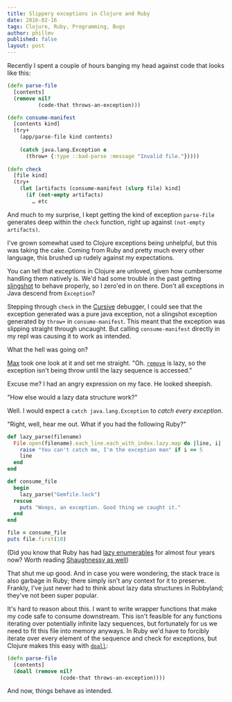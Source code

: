 ```yaml
---
title: Slippery exceptions in Clojure and Ruby
date: 2016-02-16
tags: Clojure, Ruby, Programming, Bugs
author: phillmv
published: false
layout: post
---
```


Recently I spent a couple of hours banging my head against code that looks like this:

```clojure
(defn parse-file
  [contents]
  (remove nil?
          (code-that throws-an-exception)))

(defn consume-manifest
  [contents kind]
  (try+
    (app/parse-file kind contents)
    
    (catch java.lang.Exception e
      (throw+ {:type ::bad-parse :message "Invalid file."}))))
      
(defn check
  [file kind]
  (try+
    (let [artifacts (consume-manifest (slurp file) kind]
      (if (not-empty artifacts)
        … etc
```

And much to my surprise, I kept getting the kind of exception `parse-file` generates deep within the `check` function, right up against `(not-empty artifacts)`.

I've grown somewhat used to Clojure exceptions being unhelpful, but this was taking the cake. Coming from Ruby and pretty much every other language, this brushed up rudely against my expectations. 

You can tell that exceptions in Clojure are unloved, given how cumbersome handling them natively is. We'd had some trouble in the past getting [slingshot](https://github.com/scgilardi/slingshot) to behave properly, so I zero'ed in on there. Don't all exceptions in Java descend from `Exception`?

Stepping through `check` in the [Cursive](cursive-ide.com) debugger, I could see that the exception generated was a pure java exception, not a slingshot exception generated by `throw+` in `consume-manifest`. This meant that the exception was slipping straight through uncaught. But calling `consume-manifest` directly in my repl was causing it to work as intended.

What the hell was going on?

[Max](https://twitter.com/mveytsman) took one look at it and set me straight. "Oh. [`remove`](https://clojuredocs.org/clojure.core/remove) is lazy, so the exception isn't being throw until the lazy sequence is accessed."

Excuse me? I had an angry expression on my face. He looked sheepish.

"How else would a lazy data structure work?"

Well. I would expect a `catch java.lang.Exception` to _catch every exception_.

"Right, well, hear me out. What if you had the following Ruby?"


```ruby
def lazy_parse(filename)
  File.open(filename).each_line.each_with_index.lazy.map do |line, i|
    raise "You can't catch me, I'm the exception man" if i == 5
    line
  end
end

def consume_file
  begin
    lazy_parse("Gemfile.lock")
  rescue
    puts "Woops, an exception. Good thing we caught it."
  end
end

file = consume_file
puts file.first(10)
```
    
    

(Did you know that Ruby has had [lazy enumerables](http://railsware.com/blog/2012/03/13/ruby-2-0-enumerablelazy/) for almost four years now? Worth reading [Shaughnessy as well](http://patshaughnessy.net/2013/4/3/ruby-2-0-works-hard-so-you-can-be-lazy))

That shut me up good. And in case you were wondering, the stack trace is also garbage in Ruby; there simply isn't any context for it to preserve. Frankly, I've just never had to think about lazy data structures in Rubbyland; they've not been super popular. 

It's hard to reason about this. I want to write wrapper functions that make my code safe to consume downstream. This isn't feasible for any functions iterating over potentially infinite lazy sequences, but fortunately for us we need to fit this file into memory anyways. In Ruby we'd have to forcibly iterate over every element of the sequence and check for exceptions, but Clojure makes this easy with [`doall`](https://clojuredocs.org/clojure.core/doall):

```clojure
(defn parse-file
  [contents]
  (doall (remove nil?
                 (code-that throws-an-exception))))
```


And now, things behave as intended.
